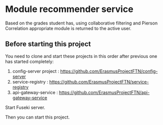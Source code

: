 # Module recommender service

Based on the grades student has, using collaborative filtering and
Pierson Correlation appropriate module is returned to the active user.

## Before starting this project

You need to clone and start these projects in this order after previous one has started completely:

1. config-server project : https://github.com/ErasmusProjectFTN/config-server
2. service-registry : https://github.com/ErasmusProjectFTN/service-registry
3. api-gateway-service : https://github.com/ErasmusProjectFTN/api-gateway-service

Start Fuseki server.

Then you can start this project.

